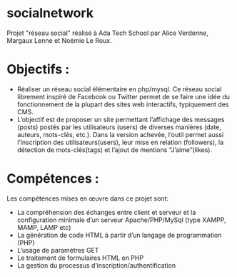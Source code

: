 # socialnetwork

Projet "réseau social" réalisé à Ada Tech School par Alice Verdenne, Margaux Lenne et Noëmie Le Roux.

# Objectifs :
- Réaliser un réseau social élémentaire en php/mysql. Ce réseau social librement inspiré de Facebook ou Twitter permet de se faire une idée du fonctionnement de la plupart des sites web interactifs, typiquement des CMS.
- L’objectif est de proposer un site permettant l’affichage des messages (posts) postés par les utilisateurs (users) de diverses manières (date, auteurs, mots-clés, etc.). Dans la version achevée, l’outil permet aussi l’inscription des utilisateurs(users), leur mise en relation (followers), la détection de mots-clés(tags) et l’ajout de mentions “J’aime”(likes).

# Compétences :
Les compétences mises en œuvre dans ce projet sont:

- La compréhension des échanges entre client et serveur et la configuration minimale d’un serveur Apache/PHP/MySql (type XAMPP, MAMP, LAMP etc)
- La génération de code HTML à partir d’un langage de programmation (PHP)
- L’usage de paramètres GET
- Le traitement de formulaires HTML en PHP 
- La gestion du processus d’inscription/authentification

